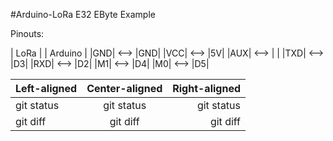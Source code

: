 #Arduino-LoRa E32 EByte Example

Pinouts:

| LoRa |  | Arduino |
|GND| <--> |GND|
|VCC| <--> |5V|
|AUX| <--> | |
|TXD| <--> |D3|
|RXD| <--> |D2|
|M1| <--> |D4|
|M0| <--> |D5|

| Left-aligned | Center-aligned | Right-aligned |
| :---         |     :---:      |          ---: |
| git status   | git status     | git status    |
| git diff     | git diff       | git diff      |
